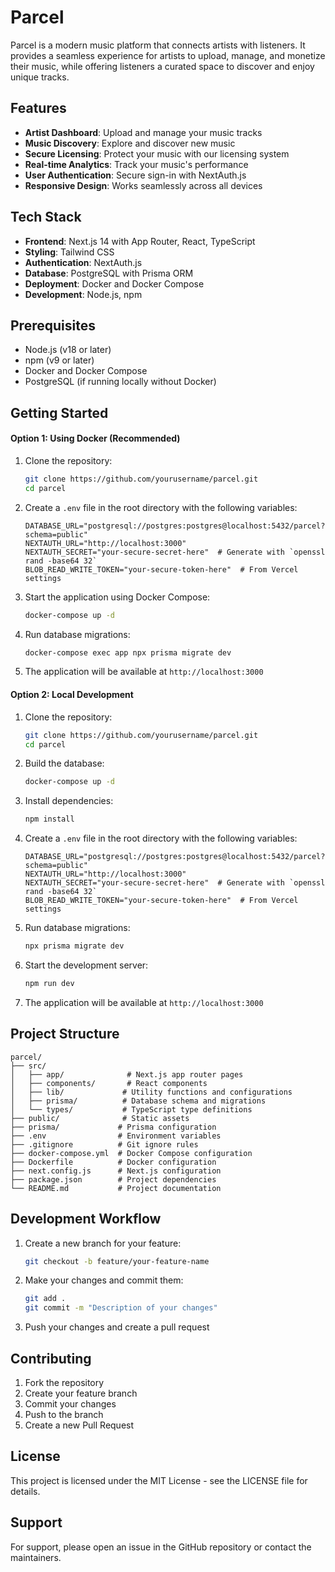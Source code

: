 # Parcel

Parcel is a modern music platform that connects artists with listeners. It provides a seamless experience for artists to upload, manage, and monetize their music, while offering listeners a curated space to discover and enjoy unique tracks.

## Features

- **Artist Dashboard**: Upload and manage your music tracks
- **Music Discovery**: Explore and discover new music
- **Secure Licensing**: Protect your music with our licensing system
- **Real-time Analytics**: Track your music's performance
- **User Authentication**: Secure sign-in with NextAuth.js
- **Responsive Design**: Works seamlessly across all devices

## Tech Stack

- **Frontend**: Next.js 14 with App Router, React, TypeScript
- **Styling**: Tailwind CSS
- **Authentication**: NextAuth.js
- **Database**: PostgreSQL with Prisma ORM
- **Deployment**: Docker and Docker Compose
- **Development**: Node.js, npm

## Prerequisites

- Node.js (v18 or later)
- npm (v9 or later)
- Docker and Docker Compose
- PostgreSQL (if running locally without Docker)

## Getting Started

#### Option 1: Using Docker (Recommended)

1. Clone the repository:
   ```bash
   git clone https://github.com/yourusername/parcel.git
   cd parcel
   ```

2. Create a `.env` file in the root directory with the following variables:
   ```
   DATABASE_URL="postgresql://postgres:postgres@localhost:5432/parcel?schema=public"
   NEXTAUTH_URL="http://localhost:3000"
   NEXTAUTH_SECRET="your-secure-secret-here"  # Generate with `openssl rand -base64 32`
   BLOB_READ_WRITE_TOKEN="your-secure-token-here"  # From Vercel settings
   ```

3. Start the application using Docker Compose:
   ```bash
   docker-compose up -d
   ```

4. Run database migrations:
   ```bash
   docker-compose exec app npx prisma migrate dev
   ```

5. The application will be available at `http://localhost:3000`

#### Option 2: Local Development

1. Clone the repository:
   ```bash
   git clone https://github.com/yourusername/parcel.git
   cd parcel
   ```

2. Build the database:
   ```bash
   docker-compose up -d
   ```

3. Install dependencies:
   ```bash
   npm install
   ```

4. Create a `.env` file in the root directory with the following variables:
   ```
   DATABASE_URL="postgresql://postgres:postgres@localhost:5432/parcel?schema=public"
   NEXTAUTH_URL="http://localhost:3000"
   NEXTAUTH_SECRET="your-secure-secret-here"  # Generate with `openssl rand -base64 32`
   BLOB_READ_WRITE_TOKEN="your-secure-token-here"  # From Vercel settings
   ```

5. Run database migrations:
   ```bash
   npx prisma migrate dev
   ```

6. Start the development server:
   ```bash
   npm run dev
   ```

7. The application will be available at `http://localhost:3000`

## Project Structure

```
parcel/
├── src/
│   ├── app/              # Next.js app router pages
│   ├── components/       # React components
│   ├── lib/             # Utility functions and configurations
│   ├── prisma/          # Database schema and migrations
│   └── types/           # TypeScript type definitions
├── public/              # Static assets
├── prisma/             # Prisma configuration
├── .env                # Environment variables
├── .gitignore          # Git ignore rules
├── docker-compose.yml  # Docker Compose configuration
├── Dockerfile          # Docker configuration
├── next.config.js      # Next.js configuration
├── package.json        # Project dependencies
└── README.md           # Project documentation
```

## Development Workflow

1. Create a new branch for your feature:
   ```bash
   git checkout -b feature/your-feature-name
   ```

2. Make your changes and commit them:
   ```bash
   git add .
   git commit -m "Description of your changes"
   ```

3. Push your changes and create a pull request

## Contributing

1. Fork the repository
2. Create your feature branch
3. Commit your changes
4. Push to the branch
5. Create a new Pull Request

## License

This project is licensed under the MIT License - see the LICENSE file for details.

## Support

For support, please open an issue in the GitHub repository or contact the maintainers.
